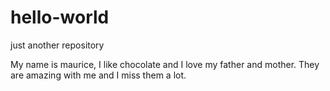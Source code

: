 # hello-world
just another repository

My name is maurice, I like chocolate and I love my father and mother. They are amazing with me and I miss them a lot. 
